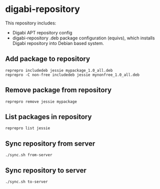 digabi-repository
=================

This repository includes:

 - Digabi APT repository config
 - digabi-repository .deb package configuration (equivs), which installs 
 Digabi repository into Debian based system.


## Add package to repository

    reprepro includedeb jessie mypackage_1.0_all.deb
    reprepro -C non-free includedeb jessie mynonfree_1.0_all.deb


## Remove package from repository

    reprepro remove jessie mypackage
    
## List packages in repository

    reprepro list jessie    

## Sync repository from server

    ./sync.sh from-server

## Sync repository to server

    ./sync.sh to-server
